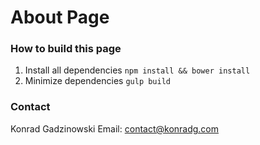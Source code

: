 # About Page #

### How to build this page ###

1. Install all dependencies `npm install && bower install`
2. Minimize dependencies `gulp build`

### Contact ###

Konrad Gadzinowski
Email: contact@konradg.com